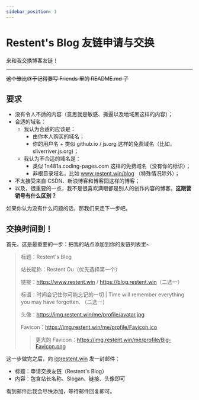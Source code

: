 ```yaml
---
sidebar_position: 1
---
```


# Restent's Blog 友链申请与交换

来和我交换博客友链！

---

~~这个笨比终于记得要写 Friends 里的 README.md 了~~

## 要求

- 没有令人不适的内容（意思就是敏感、撕逼以及地域黑这样的内容）；
- 合适的域名：
  - 我认为合适的应该是：
    - 由你本人购买的域名；
    - 你的用户名 + 类似 github.io / js.org 这样的免费域名（比如，sliverriver.js.org)；
  - 我认为不合适的域名是：
    - 类似 1n481a.coding-pages.com 这样的免费域名（没有你的标识）；
    - 非根目录域名，比如 www.restent.win/blog （特殊情况除外）；
- 不太接受来自 CSDN、新浪博客和博客园这样的博客；
- 以及，很重要的一点，我不是很喜欢满眼都是别人的创作内容的博客。**这跟营销号有什么区别？**

如果你认为没有什么问题的话，那我们来走下一步吧。

## 交换时间到！

首先，这是最重要的一步：把我的站点添加到你的友链列表里~

> 标题：Restent's Blog
>
> 站长昵称：Restent Ou（优先选择第一个）
>
> 链接：<https://www.restent.win> / <https://blog.restent.win>（二选一）
>
> 标语：时间会记住你可能忘记的一切 | Time will remember everything you may have forgotten. （二选一）
>
> 头像：https://img.restent.win/me/profile/avatar.jpg
>
> Favicon：https://img.restent.win/me/profile/Favicon.ico
>> 更大的 Favicon：https://img.restent.win/me/profile/Big-Favicon.png

这一步做完之后，向 [i@restent.win](mailto:i@restent.win) 发一封邮件：

- 标题：申请交换友链（Restent's Blog）
- 内容：包含站长名称、Slogan、链接、头像即可

看到邮件后我会尽快添加，等待邮件回复即可。